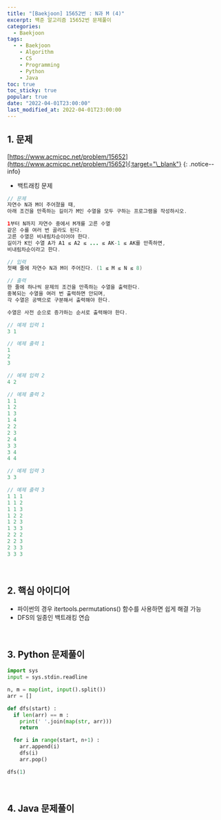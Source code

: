 ```yaml
---
title: "[Baekjoon] 15652번 : N과 M (4)"
excerpt: 백준 알고리즘 15652번 문제풀이
categories:
  - Baekjoon
tags:
  - - Baekjoon
    - Algorithm
    - CS
    - Programming
    - Python
    - Java
toc: true
toc_sticky: true
popular: true
date: "2022-04-01T23:00:00"
last_modified_at: 2022-04-01T23:00:00
---
```


## 1. 문제

[https://www.acmicpc.net/problem/15652](https://www.acmicpc.net/problem/15652){:target="\_blank"}
{: .notice--info}

- 백트래킹 문제

```java
// 문제
자연수 N과 M이 주어졌을 때,
아래 조건을 만족하는 길이가 M인 수열을 모두 구하는 프로그램을 작성하시오.

1부터 N까지 자연수 중에서 M개를 고른 수열
같은 수를 여러 번 골라도 된다.
고른 수열은 비내림차순이어야 한다.
길이가 K인 수열 A가 A1 ≤ A2 ≤ ... ≤ AK-1 ≤ AK를 만족하면,
비내림차순이라고 한다.

// 입력
첫째 줄에 자연수 N과 M이 주어진다. (1 ≤ M ≤ N ≤ 8)

// 출력
한 줄에 하나씩 문제의 조건을 만족하는 수열을 출력한다.
중복되는 수열을 여러 번 출력하면 안되며,
각 수열은 공백으로 구분해서 출력해야 한다.

수열은 사전 순으로 증가하는 순서로 출력해야 한다.

// 예제 입력 1
3 1

// 예제 출력 1
1
2
3

// 예제 입력 2
4 2

// 예제 출력 2
1 1
1 2
1 3
1 4
2 2
2 3
2 4
3 3
3 4
4 4

// 예제 입력 3
3 3

// 예제 출력 3
1 1 1
1 1 2
1 1 3
1 2 2
1 2 3
1 3 3
2 2 2
2 2 3
2 3 3
3 3 3
```

<br>

## 2. 핵심 아이디어

- 파이썬의 경우 itertools.permutations() 함수를 사용하면 쉽게 해결 가능
- DFS의 일종인 백트래킹 연습

<br>

## 3. Python 문제풀이

```python
import sys
input = sys.stdin.readline

n, m = map(int, input().split())
arr = []

def dfs(start) :
  if len(arr) == m :
    print(' '.join(map(str, arr)))
    return

  for i in range(start, n+1) :
    arr.append(i)
    dfs(i)
    arr.pop()

dfs(1)
```

<br>

## 4. Java 문제풀이

```java

```
